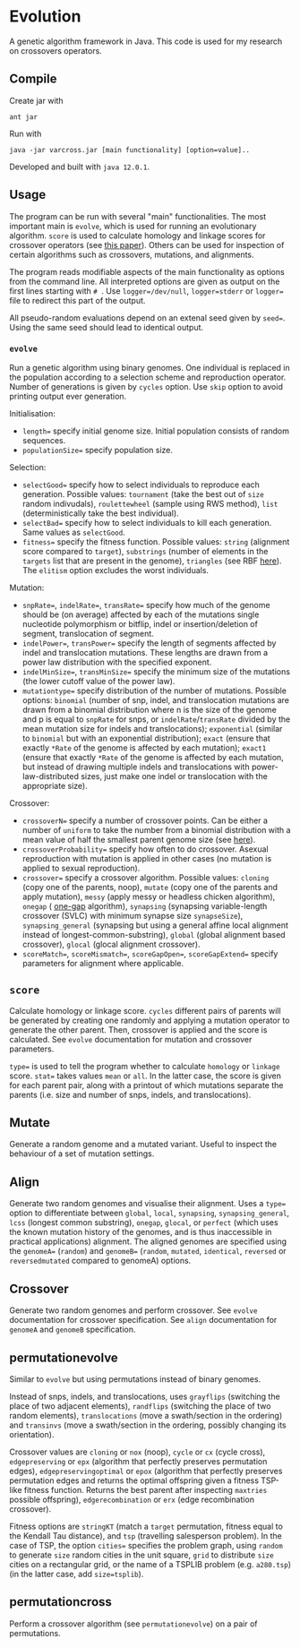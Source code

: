# Evolution

A genetic algorithm framework in Java.
This code is used for my research on crossovers operators.

## Compile

Create jar with

```
ant jar
```

Run with 

```
java -jar varcross.jar [main functionality] [option=value]..
```

Developed and built with `java 12.0.1`.

## Usage

The program can be run with several "main" functionalities. The most important main is `evolve`, which is used for running an evolutionary algorithm. `score` is used to calculate homology and linkage scores for crossover operators (see [this paper][1]). Others can be used for inspection of certain algorithms such as crossovers, mutations, and alignments.

The program reads modifiable aspects of the main functionality as options from the command line. All interpreted options are given as output on the first lines starting with `# `. Use `logger=/dev/null`, `logger=stderr` or `logger=` file to redirect this part of the output. 

All pseudo-random evaluations depend on an extenal seed given by `seed=`. Using the same seed should lead to identical output.

### `evolve`

Run a genetic algorithm using binary genomes. One individual is replaced in the population according to a selection scheme and reproduction operator. Number of generations is given by `cycles` option. Use `skip` option to avoid printing output ever generation.

Initialisation:
 * `length=` specify initial genome size. Initial population consists of random sequences.
 * `populationSize=` specify population size.

Selection:
 * `selectGood=` specify how to select individuals to reproduce each generation. Possible values: `tournament` (take the best out of `size` random indivudals), `roulettewheel` (sample using RWS method), `list` (deterministically take the best individual).
 * `selectBad=` specify how to select individuals to kill each generation. Same values as `selectGood`.
 * `fitness=` specify the fitness function. Possible values: `string` (alignment score compared to `target`), `substrings` (number of elements in the `targets` list that are present in the genome), `triangles` (see RBF [here][1]).
The `elitism` option excludes the worst individuals.

Mutation:
 * `snpRate=`, `indelRate=`, `transRate=` specify how much of the genome should be (on average) affected by each of the mutations single nucleotide polymorphism or bitflip, indel or insertion/deletion of segment, translocation of segment.
 * `indelPower=`, `transPower=` specify the length of segments affected by indel and translocation mutations. These lengths are drawn from a power law distribution with the specified exponent.
 * `indelMinSize=`, `transMinSize=` specify the minimum size of the mutations (the lower cutoff value of the power law).
 * `mutationtype=` specify distribution of the number of mutations. Possible options: `binomial` (number of snp, indel, and translocation mutations are drawn from a binomial distribution where n is the size of the genome and p is equal to `snpRate` for snps, or `indelRate`/`transRate` divided by the mean mutation size for indels and translocations); `exponential` (similar to `binomial` but with an exponential distribution); `exact` (ensure that exactly `*Rate` of the genome is affected by each mutation); `exact1` (ensure that exactly `*Rate` of the genome is affected by each mutation, but instead of drawing multiple indels and translocations with power-law-distributed sizes, just make one indel or translocation with the appropriate size).
 
Crossover:
 * `crossoverN=` specify a number of crossover points. Can be either a number of `uniform` to take the number from a binomial distribution with a mean value of half the smallest parent genome size (see [here][1]).
 * `crossoverProbability=` specify how often to do crossover. Asexual reproduction with mutation is applied in other cases (no mutation is applied to sexual reproduction).
 * `crossover=` specify a crossover algorithm. Possible values: `cloning` (copy one of the parents, noop), `mutate` (copy one of the parents and apply mutation), `messy` (apply messy or headless chicken algorithm), `onegap` ( [one-gap][1] algorithm), `synapsing` (synapsing variable-length crossover (SVLC) with minimum synapse size `synapseSize`), `synapsing_general` (synapsing but using a general affine local alignment instead of longest-common-substring), `global` (global alignment based crossover), `glocal` (glocal alignment crossover).
 * `scoreMatch=`, `scoreMismatch=`, `scoreGapOpen=`, `scoreGapExtend=` specify parameters for alignment where applicable.
 
## `score`

Calculate homology or linkage score. `cycles` different pairs of parents will be generated by creating one randomly and applying a mutation operator to generate the other parent. Then, crossover is applied and the score is calculated. See `evolve` documentation for mutation and crossover parameters.

`type=` is used to tell the program whether to calculate `homology` or `linkage` score.
`stat=` takes values `mean` or `all`. In the latter case, the score is given for each parent pair, along with a printout of which mutations separate the parents (i.e. size and number of snps, indels, and translocations). 

## Mutate

Generate a random genome and a mutated variant. Useful to inspect the behaviour of a set of mutation settings.

## Align

Generate two random genomes and visualise their alignment. Uses a `type=` option to differentiate between `global`, `local`, `synapsing`, `synapsing_general`, `lcss` (longest common substring), `onegap`, `glocal`, or `perfect` (which uses the known mutation history of the genomes, and is thus inaccessible in practical applications) alignment. The aligned genomes are specified using the `genomeA=` (`random`) and `genomeB=` (`random`, `mutated`, `identical`, `reversed` or `reversedmutated` compared to genomeA) options.

## Crossover

Generate two random genomes and perform crossover. See `evolve` documentation for crossover specification. See `align` documentation for `genomeA` and `genomeB` specification.

## permutationevolve

Similar to `evolve` but using permutations instead of binary genomes. 

Instead of snps, indels, and translocations, uses `grayflips` (switching the place of two adjacent elements), `randflips` (switching the place of two random elements), `translocations` (move a swath/section in the ordering) and `transinvs` (move a swath/section in the ordering, possibly changing its orientation).

Crossover values are `cloning` or `nox` (noop), `cycle` or `cx` (cycle cross), `edgepreserving` or `epx` (algorithm that perfectly preserves permutation edges), `edgepreservingoptimal` or `epox` (algorithm that perfectly preserves permutation edges and returns the optimal offspring given a fitness TSP-like fitness function. Returns the best parent after inspecting `maxtries` possible offspring), `edgerecombination` or `erx` (edge recombination crossover).

Fitness options are `stringKT` (match a `target` permutation, fitness equal to the Kendall Tau distance), and `tsp` (travelling salesperson problem). In the case of TSP, the option `cities=` specifies the problem graph, using `random` to generate `size` random cities in the unit square, `grid` to distribute `size` cities on a rectangular grid, or the name of a TSPLIB problem (e.g. `a280.tsp`) (in the latter case, add `size=tsplib`).

## permutationcross

Perform a crossover algorithm (see `permutationevolve`) on a pair of permutations.



[1]: https://www.ncbi.nlm.nih.gov/pubmed/30605463
